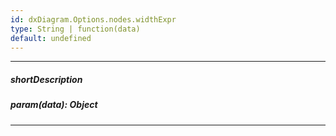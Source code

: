 ```yaml
---
id: dxDiagram.Options.nodes.widthExpr
type: String | function(data)
default: undefined
---
```

---
##### shortDescription

##### param(data): Object

---
